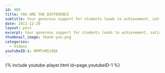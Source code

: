 ```yaml
---
id: 405
title: YOU ARE THE DIFFERENCE
subtitle: Your generous support for students leads to achievement, satisfaction, pride, and the knowledge that even a small amount can make a big difference.
date: 2011-12-20
layout: post
excerpt: Your generous support for students leads to achievement, satisfaction, pride, and the knowledge that even a small amount can make a big difference.
thumbnail_image: thank-you.png
categories:
  - Videos
youtubeID-1: NPMTnMIz9Qk
---
```

{% include youtube-player.html id=page.youtubeID-1 %}
